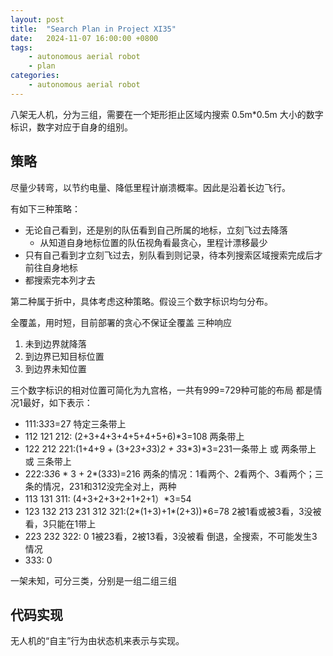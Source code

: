 ```yaml
---
layout: post
title:  "Search Plan in Project XI35"
date:   2024-11-07 16:00:00 +0800
tags: 
    - autonomous aerial robot
    - plan
categories:
    - autonomous aerial robot
---
```


八架无人机，分为三组，需要在一个矩形拒止区域内搜索 0.5m*0.5m 大小的数字标识，数字对应于自身的组别。

## 策略

尽量少转弯，以节约电量、降低里程计崩溃概率。因此是沿着长边飞行。

有如下三种策略：

- 无论自己看到，还是别的队伍看到自己所属的地标，立刻飞过去降落
    - 从知道自身地标位置的队伍视角看最贪心，里程计漂移最少
- 只有自己看到才立刻飞过去，别队看到则记录，待本列搜索区域搜索完成后才前往自身地标
- 都搜索完本列才去

第二种属于折中，具体考虑这种策略。假设三个数字标识均匀分布。

全覆盖，用时短，目前部署的贪心不保证全覆盖
三种响应
1. 未到边界就降落
2. 到边界已知目标位置
3. 到边界未知位置

三个数字标识的相对位置可简化为九宫格，一共有9*9*9=729种可能的布局
都是情况1最好，如下表示：
- 111:3*3*3=27 特定三条带上
- 112 121 212: (2+3+4+3+4+5+4+5+6)*3=108 两条带上
- 122 212 221:(1+4+9  +  (3+2*3+3*3)*2  +  3*3*3)*3=231一条带上 或 两条带上 或 三条带上
- 222:3*3*6 * 3   +   2*(3*3*3)=216  两条的情况：1看两个、2看两个、3看两个；三条的情况，231和312没完全对上，两种
- 113 131 311: (4+3+2+3+2+1+2+1）*3=54
- 123 132 213 231 312 321:(2*(1+3)+1*(2+3))*6=78   2被1看或被3看，3没被看，3只能在1带上
- 223 232 322: 0  1被23看，2被13看，3没被看 倒退，全搜索，不可能发生3情况
- 333: 0

一架未知，可分三类，分别是一组二组三组


## 代码实现

无人机的“自主”行为由状态机来表示与实现。


